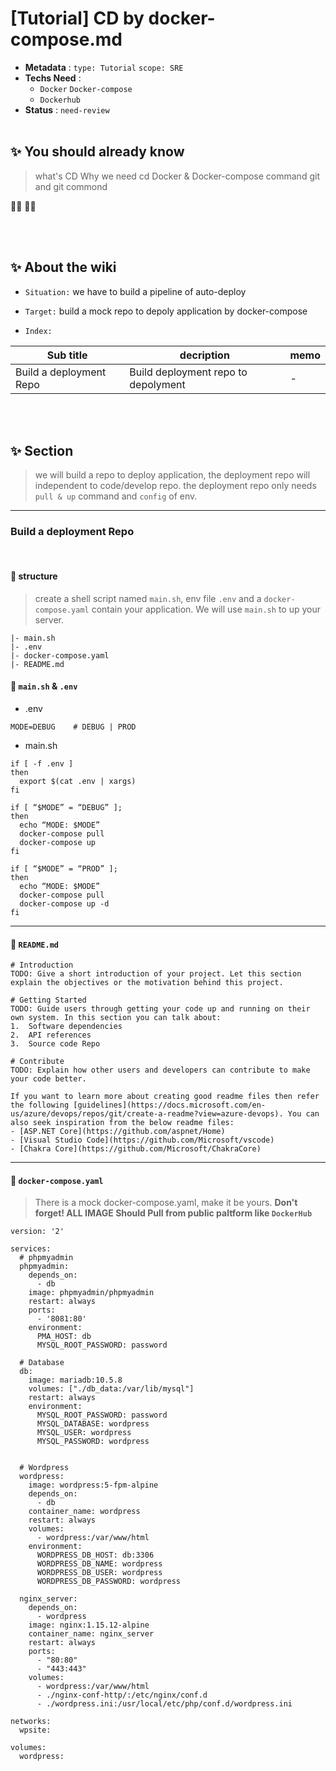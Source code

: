 # [Tutorial] CD by docker-compose.md

- **Metadata** : `type: Tutorial` `scope: SRE` 
- **Techs Need** : 
  - `Docker` `Docker-compose`
  - `Dockerhub`
- **Status** : `need-review`
<br/><br/>


## ✨ You should already know

> what's CD
> Why we need cd
> Docker & Docker-compose command
> git and git commond

👩‍💻 👨‍💻

<br/><br/>

## ✨ About the wiki

- `Situation:`  we have to build a pipeline of auto-deploy  
- `Target:` build a mock repo to depoly application by docker-compose

- `Index:`

| Sub title | decription | memo |
| ------ | ------ | ------ |
| Build a deployment Repo | Build deployment repo to depolyment | - |


<br/><br/>

## ✨ Section

> we will build a repo to deploy application, the deployment repo will independent to code/develop repo.
> the deployment repo only needs `pull & up` command and `config` of env.

---

### **Build a deployment Repo**

<br/>

####  📝 structure
> create a shell script named `main.sh`, env file `.env` and a `docker-compose.yaml` contain your application.
> We will use `main.sh` to up your server.
```
|- main.sh
|- .env
|- docker-compose.yaml
|- README.md
```



####  📝 `main.sh` & `.env`
- .env
```
MODE=DEBUG    # DEBUG | PROD
```

- main.sh
```
if [ -f .env ]
then
  export $(cat .env | xargs)
fi

if [ “$MODE” = “DEBUG” ];
then
  echo “MODE: $MODE”
  docker-compose pull
  docker-compose up
fi

if [ “$MODE” = “PROD” ];
then
  echo “MODE: $MODE”
  docker-compose pull
  docker-compose up -d
fi
```

---
####  📝 `README.md`

```
# Introduction 
TODO: Give a short introduction of your project. Let this section explain the objectives or the motivation behind this project. 

# Getting Started
TODO: Guide users through getting your code up and running on their own system. In this section you can talk about:
1.	Software dependencies
2.	API references
3.  Source code Repo

# Contribute
TODO: Explain how other users and developers can contribute to make your code better. 

If you want to learn more about creating good readme files then refer the following [guidelines](https://docs.microsoft.com/en-us/azure/devops/repos/git/create-a-readme?view=azure-devops). You can also seek inspiration from the below readme files:
- [ASP.NET Core](https://github.com/aspnet/Home)
- [Visual Studio Code](https://github.com/Microsoft/vscode)
- [Chakra Core](https://github.com/Microsoft/ChakraCore)
```



---
####  📝 `docker-compose.yaml`
> There is a mock docker-compose.yaml, make it be yours.
> **Don't forget! ALL IMAGE Should Pull from public paltform like `DockerHub`**
```
version: '2'

services:
  # phpmyadmin
  phpmyadmin:
    depends_on:
      - db
    image: phpmyadmin/phpmyadmin
    restart: always
    ports:
      - '8081:80'
    environment:
      PMA_HOST: db
      MYSQL_ROOT_PASSWORD: password

  # Database
  db:
    image: mariadb:10.5.8
    volumes: ["./db_data:/var/lib/mysql"]
    restart: always
    environment:
      MYSQL_ROOT_PASSWORD: password
      MYSQL_DATABASE: wordpress
      MYSQL_USER: wordpress
      MYSQL_PASSWORD: wordpress


  # Wordpress
  wordpress:
    image: wordpress:5-fpm-alpine
    depends_on:
      - db
    container_name: wordpress
    restart: always
    volumes:
      - wordpress:/var/www/html
    environment:
      WORDPRESS_DB_HOST: db:3306
      WORDPRESS_DB_NAME: wordpress
      WORDPRESS_DB_USER: wordpress
      WORDPRESS_DB_PASSWORD: wordpress

  nginx_server:
    depends_on:
      - wordpress
    image: nginx:1.15.12-alpine
    container_name: nginx_server
    restart: always
    ports:
      - "80:80"
      - "443:443"
    volumes:
      - wordpress:/var/www/html
      - ./nginx-conf-http/:/etc/nginx/conf.d
      - ./wordpress.ini:/usr/local/etc/php/conf.d/wordpress.ini

networks:
  wpsite:

volumes:
  wordpress:
```